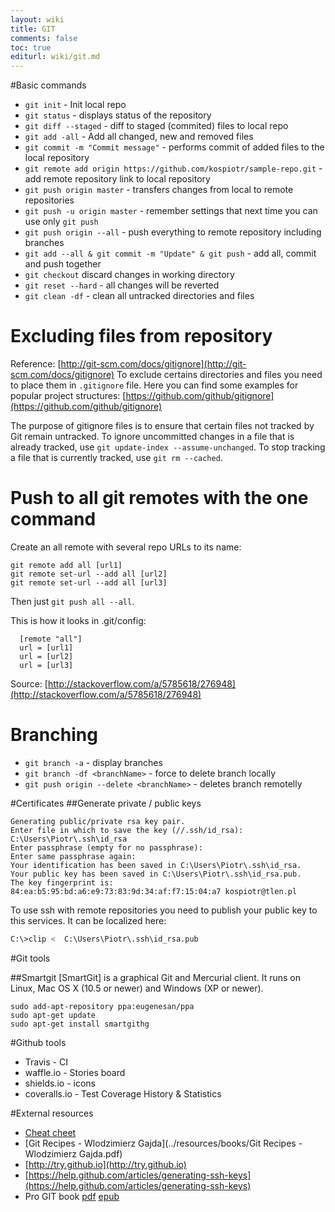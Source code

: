 ```yaml
---
layout: wiki
title: GIT
comments: false
toc: true
editurl: wiki/git.md
---
```


#Basic commands

 * ```git init``` - Init local repo
 * ```git status``` - displays status of the repository
 * ```git diff --staged``` - diff to staged (commited) files to local repo
 * ```git add -all``` - Add all changed, new and removed files
 * ```git commit -m "Commit message"``` - performs commit of added files to the local repository
 * ```git remote add origin https://github.com/kospiotr/sample-repo.git``` - add remote repository link to local repository
 * ```git push origin master``` - transfers changes from local to remote repositories
 * ```git push -u origin master``` - remember settings that next time you can use only ```git push```
 * ```git push origin --all``` - push everything to remote repository including branches
 * ```git add --all & git commit -m "Update" & git push``` - add all, commit and push together
 * ```git checkout``` discard changes in working directory
 * ```git reset --hard``` - all changes will be reverted
 * ```git clean -df``` - clean all untracked directories and files

# Excluding files from repository
  Reference: [http://git-scm.com/docs/gitignore](http://git-scm.com/docs/gitignore)
To exclude certains directories and files you need to place them in ```.gitignore``` file. Here you can find some examples for popular project structures: [https://github.com/github/gitignore](https://github.com/github/gitignore)

The purpose of gitignore files is to ensure that certain files not tracked by Git remain untracked.
To ignore uncommitted changes in a file that is already tracked, use ```git update-index --assume-unchanged```.
To stop tracking a file that is currently tracked, use ```git rm --cached```.

# Push to all git remotes with the one command
Create an all remote with several repo URLs to its name:

```
git remote add all [url1]
git remote set-url --add all [url2]
git remote set-url --add all [url3]
```

Then just `git push all --all`.

This is how it looks in .git/config:

```
  [remote "all"]
  url = [url1]
  url = [url2]
  url = [url3]
```

Source: [http://stackoverflow.com/a/5785618/276948](http://stackoverflow.com/a/5785618/276948)


# Branching

 * ```git branch -a``` - display branches
 * ```git branch -df <branchName>``` - force to delete branch locally
 * ```git push origin --delete <branchName>``` - deletes branch remotelly

#Certificates
##Generate private / public keys

```
Generating public/private rsa key pair.
Enter file in which to save the key (//.ssh/id_rsa): C:\Users\Piotr\.ssh\id_rsa
Enter passphrase (empty for no passphrase):
Enter same passphrase again:
Your identification has been saved in C:\Users\Piotr\.ssh\id_rsa.
Your public key has been saved in C:\Users\Piotr\.ssh\id_rsa.pub.
The key fingerprint is:
84:ea:b5:95:bd:a6:e9:73:83:9d:34:af:f7:15:04:a7 kospiotr@tlen.pl
```

To use ssh with remote repositories you need to publish your public key to this services. It can be localized here:

```bash
C:\>clip <  C:\Users\Piotr\.ssh\id_rsa.pub
```
#Git tools

##Smartgit
[SmartGit] is a graphical Git and Mercurial client. It runs on Linux, Mac OS X (10.5 or newer) and Windows (XP or newer).

```
sudo add-apt-repository ppa:eugenesan/ppa
sudo apt-get update
sudo apt-get install smartgithg
```

#Github tools
* Travis - CI
* waffle.io - Stories board
* shields.io - icons
* coveralls.io - Test Coverage History & Statistics

#External resources
* [Cheat cheet](../resources/git-cheat-sheet.svg)
* [Git Recipes - Wlodzimierz Gajda](../resources/books/Git Recipes - Wlodzimierz Gajda.pdf)
* [http://try.github.io](http://try.github.io)
* [https://help.github.com/articles/generating-ssh-keys](https://help.github.com/articles/generating-ssh-keys)
* Pro GIT book [pdf](https://github.s3.amazonaws.com/media/progit.en.pdf) [epub](https://github.s3.amazonaws.com/media/progit.epub)


